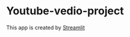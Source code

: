 # Youtube-vedio-project
This app is created by [Streamlit](https://ytdlpstreamdownload.streamlit.app/)
